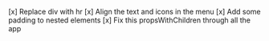 [x] Replace div with hr
[x] Align the text and icons in the menu
[x] Add some padding to nested elements
[x] Fix this propsWithChildren through all  the app